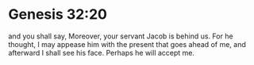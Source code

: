 # Genesis 32:20

and you shall say, Moreover, your servant Jacob is behind us. For he thought, I may appease him with the present that goes ahead of me, and afterward I shall see his face. Perhaps he will accept me.
